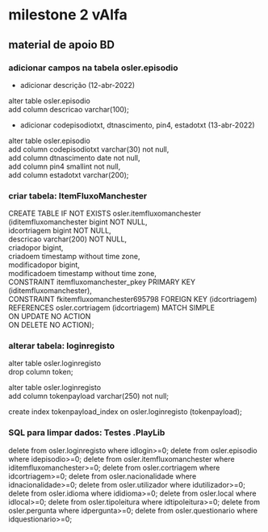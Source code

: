   
# milestone 2 vAlfa  
  
## material de apoio BD  
  
### adicionar campos na tabela osler.episodio  
  
* adicionar descrição (12-abr-2022)  
  
alter table osler.episodio  
add column descricao varchar(100);  
  
* adicionar codepisodiotxt, dtnascimento, pin4, estadotxt (13-abr-2022)  
  
alter table osler.episodio  
add column codepisodiotxt varchar(30) not null,  
add column dtnascimento date not null,  
add column pin4 smallint not null,  
add column estadotxt varchar(200);  
  
### criar tabela: ItemFluxoManchester  
  
CREATE TABLE IF NOT EXISTS osler.itemfluxomanchester  
(iditemfluxomanchester bigint NOT NULL,  
idcortriagem bigint NOT NULL,  
descricao varchar(200) NOT NULL,  
criadopor bigint,  
criadoem timestamp without time zone,  
modificadopor bigint,  
modificadoem timestamp without time zone,  
CONSTRAINT itemfluxomanchester_pkey PRIMARY KEY (iditemfluxomanchester),  
CONSTRAINT fkitemfluxomanchester695798 FOREIGN KEY (idcortriagem)  
REFERENCES osler.cortriagem (idcortriagem) MATCH SIMPLE  
ON UPDATE NO ACTION  
ON DELETE NO ACTION);  
  
### alterar tabela: loginregisto  
  
alter table osler.loginregisto  
drop column token;  
  
alter table osler.loginregisto  
add column tokenpayload varchar(250) not null;  
  
create index tokenpayload_index on osler.loginregisto (tokenpayload);  

### SQL para limpar dados: Testes .PlayLib  
  
delete from osler.loginregisto where idlogin>=0;
delete from osler.episodio where idepisodio>=0;
delete from osler.itemfluxomanchester where iditemfluxomanchester>=0;
delete from osler.cortriagem where idcortriagem>=0;
delete from osler.nacionalidade where idnacionalidade>=0;
delete from osler.utilizador where idutilizador>=0;
delete from osler.idioma where ididioma>=0;
delete from osler.local where idlocal>=0;
delete from osler.tipoleitura where idtipoleitura>=0;
delete from osler.pergunta where idpergunta>=0;
delete from osler.questionario where idquestionario>=0;


  